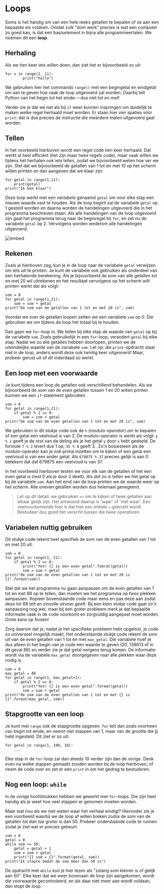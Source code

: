 # Loops

Soms is het handig om van een hele reeks getallen te bepalen of ze aan een bepaalde eis voldoen. Omdat zulk "dom werk" precies is wat een computer zo goed kan, is dat een basiselement in bijna alle programmeertalen. We noemen dit een **loop**.

## Herhaling

Als we tien keer iets willen doen, dan ziet het er bijvoorbeeld zo uit:

	for x in range(1, 11):
			print("hallo")

We gebruiken hier het commando `range()` met een begingetal en eindgetal om aan te geven hoe vaak de loop uitgevoerd zal worden. Daarbij telt Python van het begin *tot* het einde---dus niet *tot en met*!

Verder zie je dat we net als bij `if` weer kunnen inspringen om duidelijk te maken welke regel herhaald moet worden. Er staan hier vier spaties vóór `print`: dat is dus precies de instructie die meerdere malen uitgevoerd gaat worden.

## Tellen

In het voorbeeld hierboven wordt een regel code tien keer herhaald. Dat werkt al heel efficiënt (het zijn maar twee regels code), maar vaak willen we tijdens het herhalen ook iets tellen, zodat we bijvoorbeeld weten hoe ver we zijn. Stel dat we bijvoorbeeld de getallen van 1 tot en met 10 op het scherm willen printen en dan aangeven dat we klaar zijn:

	for getal in range(1,11):
		print(getal)
	print("Ik ben klaar")

Deze loop werkt met een *variabele* genaamd `getal` om voor elke stap een nieuwe waarde vast te houden. Als de loop begint zal de variabele `getal` op 1 gesteld worden en daarna worden de handelingen uitgevoerd die in het programma beschreven staan. Als alle handelingen van de loop uitgevoerd zijn gaat het programma terug naar de beginregel bij `for`, en zet nu de variabele `getal` op 2. Vervolgens worden wederom alle handelingen uitgevoerd.

![embed](https://player.vimeo.com/video/179484836?byline=0&portrait=0)

## Rekenen

Zoals je hierboven zag, kun je in de loop naar de variabele `getal` verwijzen om iets uit te printen. Je kunt de variabele ook gebruiken als onderdeel van een herhalende berekening. Als je bijvoorbeeld de som van alle getallen tot en met 20 wil uitrekenen en het resultaat vervolgens op het scherm wilt printen werkt dat als volgt:

	som = 0
	for getal in range(1,21):
		som = som + getal
	print("De som van de getallen van 1 tot en met 20 is", som)

Voordat we over de getallen *loopen* zetten we een variabele `som` op 0. Die gebruiken we om tijdens de loop het totaal bij te houden.

Dan gaan we `for`-loop in. We tellen bij elke stap de waarde van `getal` op bij de variabele `som`. Zoals gebruikelijk in een `for`-loop, verandert `getal` bij elke stap. Nadat we zo alle getallen hebben doorlopen, printen we de uiteindelijke waarde van de variabele `som`. Let op: die `print`-opdracht staat niet in de loop, anders wordt deze ook twintig keer uitgevoerd! Maar, probeer gerust uit of dit inderdaad zo werkt.

## Een loop met een voorwaarde

Je kunt tijdens een loop de getallen ook verschillend behandelen. Als we bijvoorbeeld de som van de *even* getallen tussen 1 en 20 willen printen kunnen we een `if`-statement gebruiken.

	som = 0
	for getal in range(1,21):
		if getal % 2 == 0:
			som = som + getal
	print("De som van de even getallen van 1 tot en met 20 is",	som)

We gebruiken in dit stukje code ook de `%` (*modulo-operator*) om te bepalen of een getal een veelvoud is van
2. De modulo-operator is werkt als volgt: `y % x` geeft je de *rest* van de deling als je het getal `y` door `x` hebt gedeeld. De formule `7 % 2` levert dus 1 op; `35 % 8` geeft 3.. Zo'n bouwsteen als de modulo-operator kan je ook prima inzetten om te kijken of een getal een veelvoud is van een ander getal. Als `679875 % 37` precies gelijk is aan 0 betekent dat dat 679875 een veelvoud is van 37.

In het voorbeeld hierboven testen we voor elk van de getallen of het een even getal is (rest 0 als je door 2 deelt). *Als dat zo is* tellen we het getal op bij de variabele `som`. Aan het eind van de loop printen we de waarde weer op het scherm. Alle oneven getallen worden dus helemaal genegeerd.

> Let op dit detail: we gebruiken `==` om te kijken of twee getallen aan elkaar gelijk zijn. Het antwoord daarop is 'waar' of 'niet waar'. Een veelvoorkomende fout is dat hier een enkele `=` gebruikt wordt. Bestudeer dus goed het verschil tussen die twee operatoren.

## Variabelen nuttig gebruiken

Dit stukje code rekent heel specifiek de som van de even getallen van 1 tot en met 20 uit.

	som = 0
	for getal in range(1, 21):
		if getal % 2 == 0:
			print("Yes! {} is een even getal".fomrat(getal))
			som = som + getal
	print("de som van de even getallen van 1 tot en met 20 is {}".format(som))

Stel dat we het programma nu gaan aanpassen om de even getallen van 1 tot en met 88 op te tellen, dan moeten we het programma op *twee* plekken aanpassen. Kopieer bovenstaande code maar eens en pas deze aan zodat deze tot 88 telt en zinvolle uitvoer geeft. Bij een klein stukje code gaat zo'n aanpassing nog wel, maar bij een groter probleem merk je dat bepaalde informatie vaak in de code voorkomt en zorgvuldig aangepast moet worden. Grote kans op fouten!

Zorg daarom dat je, nadat je het specifieke probleem hebt opgelost, je code zo universeel mogelijk maakt. Het onderstaande stukje code rekent de som uit van de even getallen van 1 tot en met `max_getal`. Die variabele hoef je dus alleen in het begin van je code een waarde te geven (20, 138613 of in dit geval 88) en verder zie je dat getal nergens terug komen. De informatie wordt via de variabele `max_getal` doorgegeven naar alle plekken waar deze nodig is.

	som = 0
	max_getal = 88
	for getal in range(1, max_getal+1):
		if getal % 2 == 0:
			print("Yes! {} is een even getal".format(getal))
			som = som + getal
	print("de som van de even getallen van 1 tot en met {} is {}".format(max_getal, som))

## Stapgrootte van een loop

Je kunt met `range` ook de stapgrootte opgeven. `for` telt dan zoals voorheen van begin tot einde, en neemt niet stappen van 1, maar van de grootte die jij hebt ingesteld. Dit ziet er zo uit:

	for getal in range(1, 100, 10):
		...

Elke stap in de `for`-loop zal dan steeds 10 verder zijn dan de vorige. Denk even na welke stappen gemaakt zouden worden bij de loop hierboven; of neem de code over en zet er een `print` in om het gedrag te bestuderen.

## Nog een loop: `while`

In de vorige hoofdstukken hebben we gewerkt met `for`-loops. Die zijn heel handig als je weet hoe veel stappen er genomen moeten worden.

Maar wat nou als we niet weten waar het verhaal eindigt? Hieronder zie je een voorbeeld waarbij we de loop af willen breken zodra de som van de getallen *tot
dan toe* groter is dan 50. Probeer onderstaande code te runnen zodat je ziet wat er precies gebeurt.

	som = 0
	getal = 0
	while som <= 50:
		getal = getal + 1
		som = som + getal
		print("{} som = {}".format(getal, som))
	print("Ik stopte omdat de som meer dan 50 is")

De opdracht met `while` kun je hier lezen als "zolang som kleiner is of gelijk aan 50". Elke keer dat we weer bovenaan de loop zijn aangekomen, wordt die voorwaarde gecontroleerd, en als daar niet meer aan wordt voldaan, dan stopt de loop.
